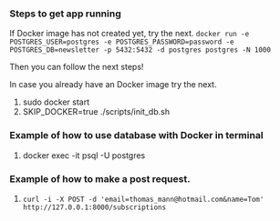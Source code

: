 ### Steps to get app running

If Docker image has not created yet, try the next.
```docker run -e POSTGRES_USER=postgres -e POSTGRES_PASSWORD=password -e POSTGRES_DB=newsletter -p 5432:5432 -d postgres postgres -N 1000```

Then you can follow the next steps!

In case you already have an Docker image try the next.
1. sudo docker start <container-ID>
2. SKIP_DOCKER=true ./scripts/init_db.sh

### Example of how to use database with Docker in terminal

1. docker exec -it <container-ID> psql -U postgres

### Example of how to make a post request.

1. ```curl -i -X POST -d 'email=thomas_mann@hotmail.com&name=Tom' http://127.0.0.1:8000/subscriptions```

